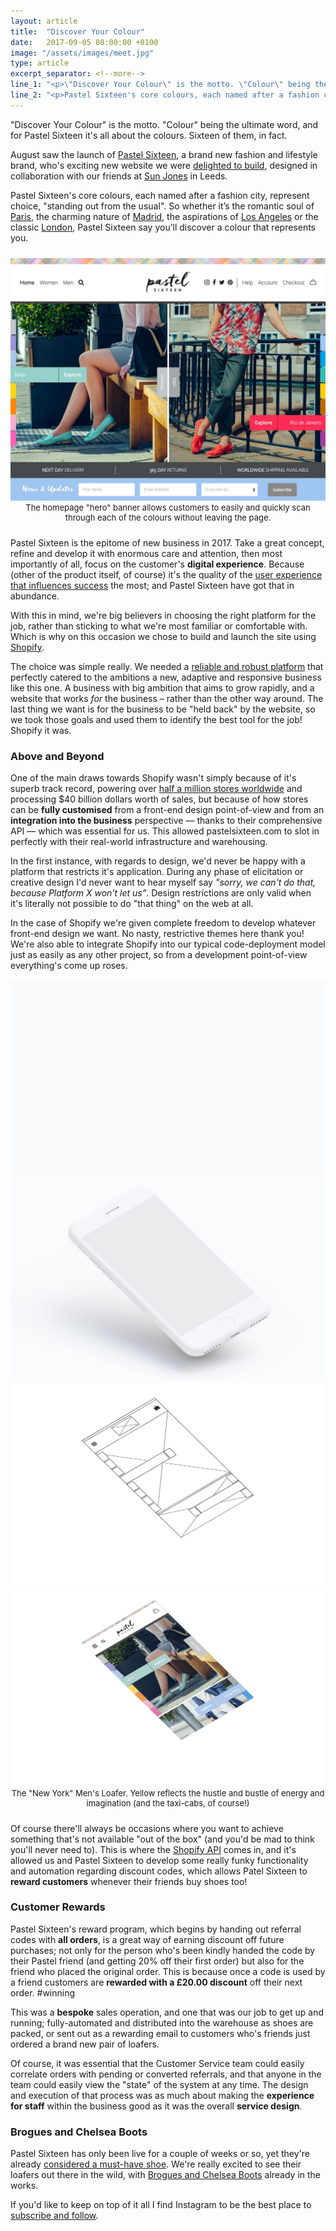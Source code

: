```yaml
---
layout: article
title:  "Discover Your Colour"
date:   2017-09-05 08:00:00 +0100
image: "/assets/images/meet.jpg"
type: article
excerpt_separator: <!--more-->
line_1: "<p>\"Discover Your Colour\" is the motto. \"Colour\" being the ultimate word, and for Pastel Sixteen it's all about the colours. Sixteen of them, in fact.</p><p>August saw the launch of <a href=\"https://pastelsixteen.com\">Pastel Sixteen</a>, a brand new fashion and lifestyle brand, who's exciting new website we were delighted to build, designed in collaboration with our friends at <a href=\"https://www.sunjones.uk\">Sun Jones</a>.</p>"
line_2: "<p>Pastel Sixteen's core colours, each named after a fashion city, represent choice, \"standing out from the usual\". So whether it’s the romantic soul of Paris, the charming nature of Madrid, the aspirations of Los Angeles or the classic London, Pastel Sixteen say you’ll discover a colour that represents you.</p>"
---
```

"Discover Your Colour" is the motto. "Colour" being the ultimate word, and for Pastel Sixteen it's all about the colours. Sixteen of them, in fact.

<!--more-->

August saw the launch of [Pastel Sixteen](https://pastelsixteen.com), a brand new fashion and lifestyle brand, who's exciting new website we were [delighted to build](/full-stack-development/), designed in collaboration with our friends at [Sun Jones](https://www.sunjones.uk) in Leeds.

Pastel Sixteen's core colours, each named after a fashion city, represent choice, "standing out from the usual". So whether it’s the romantic soul of [Paris](https://pastelsixteen.com/collections/women/products/paris), the charming nature of [Madrid](https://pastelsixteen.com/collections/men/products/madrid), the aspirations of [Los Angeles](https://pastelsixteen.com/collections/women/products/los-angeles) or the classic [London](https://pastelsixteen.com/collections/men/products/london), Pastel Sixteen say you’ll discover a colour that represents you.

<p style="text-align:center; padding:10px 0 0; margin-bottom:0;">
  <img src="/assets/images/pastel1.jpg" style="width:900px;"/>
  </p>
  <p style="text-align:center; margin:0; padding:0 0 10px; font-size:13px;">
    The homepage "hero" banner allows customers to easily and quickly scan through each of the colours without leaving the page.
  </p>

Pastel Sixteen is the epitome of new business in 2017. Take a great concept, refine and develop it with enormous care and attention, then most importantly of all, focus on the customer's **digital experience**. Because (other of the product itself, of course) it's the quality of the [user experience that influences success](/digital-service-design/) the most; and Pastel Sixteen have got that in abundance.

With this in mind, we're big believers in choosing the right platform for the job, rather than sticking to what we're most familiar or comfortable with. Which is why on this occasion we chose to build and launch the site using [Shopify](https://www.shopify.co.uk).

The choice was simple really. We needed a [reliable and robust platform](https://www.shopify.co.uk) that perfectly catered to the ambitions a new, adaptive and responsive business like this one. A business with big ambition that aims to grow rapidly, and a website that works _for_ the business – rather than the other way around. The last thing we want is for the business to be "held back" by the website, so we took those goals and used them to identify the best tool for the job! Shopify it was.

### Above and Beyond

One of the main draws towards Shopify wasn't simply because of it's superb track record, powering over [half a million stores worldwide](https://www.shopify.co.uk/about) and processing $40 billion dollars worth of sales, but because of how stores can be **fully customised** from a front-end design point-of-view and from an **integration into the business** perspective &#8212; thanks to their comprehensive API &#8212; which was essential for us. This allowed pastelsixteen.com to slot in perfectly with their real-world infrastructure and warehousing.

In the first instance, with regards to design, we'd never be happy with a platform that restricts it's application. During any phase of elicitation or creative design I'd never want to hear myself say _"sorry, we can't do that, because Platform X won't let us"_. Design restrictions are only valid when it's literally not possible to do "that thing" on the web at all.

In the case of Shopify we're given complete freedom to develop whatever front-end design we want. No nasty, restrictive themes here thank you! We're also able to integrate Shopify into our typical code-deployment model just as easily as any other project, so from a development point-of-view everything's come up roses.

<div class="inner image mockup">
    <img itemprop="image" src="/assets/images/mockups/pastel_sixteen/layer_bk.jpg">
    <img itemprop="image" src="/assets/images/mockups/pastel_sixteen/layer_1.jpg" class="mockup-layer mockup-layer-1">
    <img itemprop="image" src="/assets/images/mockups/pastel_sixteen/layer_2.png" class="mockup-layer mockup-layer-2">
    <img itemprop="image" src="/assets/images/mockups/pastel_sixteen/layer_3.png" class="mockup-layer mockup-layer-3">
</div>
<p style="text-align:center; margin:0; padding:0 0 10px; font-size:13px; position:relative;">
  The "New York" Men's Loafer. Yellow reflects the hustle and bustle of energy and imagination (and the taxi-cabs, of course!)
</p>

Of course there'll always be occasions where you want to achieve something that's not available "out of the box" (and you'd be mad to think you'll never need to). This is where the [Shopify API](https://developers.shopify.com/) comes in, and it's allowed us and Pastel Sixteen to develop some really funky functionality and automation regarding discount codes, which allows Patel Sixteen to **reward customers** whenever their friends buy shoes too!

### Customer Rewards

Pastel Sixteen's reward program, which begins by handing out referral codes with **all orders**, is a great way of earning discount off future purchases; not only for the person who's been kindly handed the code by their Pastel friend (and getting 20% off their first order) but also for the friend who placed the original order. This is because once a code is used by a friend customers are **rewarded with a £20.00 discount** off their next order. #winning

This was a **bespoke** sales operation, and one that was our job to get up and running; fully-automated and distributed into the warehouse as shoes are packed, or sent out as a rewarding email to customers who's friends just ordered a brand new pair of loafers.

Of course, it was essential that the Customer Service team could easily correlate orders with pending or converted referrals, and that anyone in the team could easily view the "state" of the system at any time. The design and execution of that process was as much about making the **experience for staff** within the business good as it was the overall **service design**.

### Brogues and Chelsea Boots

Pastel Sixteen has only been live for a couple of weeks or so, yet they're already [considered a must-have shoe](https://www.instagram.com/p/BYXrh-ADODe/). We're really excited to see their loafers out there in the wild, with [Brogues and Chelsea Boots](https://www.instagram.com/p/BXxJxEnjzW4/) already in the works.

If you'd like to keep on top of it all I find Instagram to be the best place to [subscribe and follow](https://www.instagram.com/pastelsixteen/).
